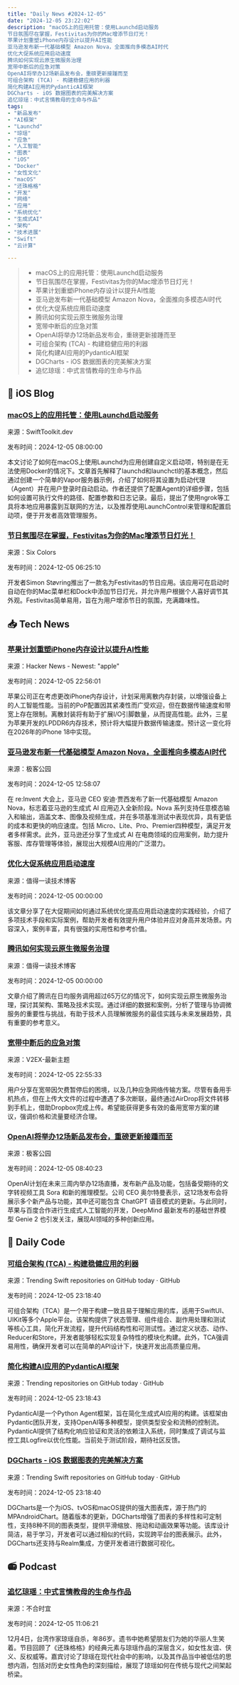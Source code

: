 ```yaml
---
title: "Daily News #2024-12-05"
date: "2024-12-05 23:22:02"
description: "macOS上的应用托管：使用Launchd启动服务
节日氛围尽在掌握，Festivitas为你的Mac增添节日灯光！
苹果计划重塑iPhone内存设计以提升AI性能
亚马逊发布新一代基础模型 Amazon Nova，全面推向多模态AI时代
优化大促系统应用启动速度
腾讯如何实现云原生微服务治理
宽带中断后的应急对策
OpenAI将举办12场新品发布会，重磅更新接踵而至
可组合架构 (TCA) - 构建稳健应用的利器
简化构建AI应用的PydanticAI框架
DGCharts - iOS 数据图表的完美解决方案
追忆琼瑶：中式言情教母的生命与作品"
tags: 
- "新品发布"
- "AI框架"
- "Launchd"
- "琼瑶"
- "应急"
- "人工智能"
- "图表"
- "iOS"
- "Docker"
- "女性文化"
- "macOS"
- "还珠格格"
- "开发"
- "网络"
- "应用"
- "系统优化"
- "生成式AI"
- "架构"
- "技术进展"
- "Swift"
- "云计算"

---
```


> - macOS上的应用托管：使用Launchd启动服务
> - 节日氛围尽在掌握，Festivitas为你的Mac增添节日灯光！
> - 苹果计划重塑iPhone内存设计以提升AI性能
> - 亚马逊发布新一代基础模型 Amazon Nova，全面推向多模态AI时代
> - 优化大促系统应用启动速度
> - 腾讯如何实现云原生微服务治理
> - 宽带中断后的应急对策
> - OpenAI将举办12场新品发布会，重磅更新接踵而至
> - 可组合架构 (TCA) - 构建稳健应用的利器
> - 简化构建AI应用的PydanticAI框架
> - DGCharts - iOS 数据图表的完美解决方案
> - 追忆琼瑶：中式言情教母的生命与作品

## 🍎 iOS Blog

### [macOS上的应用托管：使用Launchd启动服务](https://swifttoolkit.dev/posts/hosting-on-macos)

来源：SwiftToolkit.dev

发布时间：2024-12-05 08:00:00

本文讨论了如何在macOS上使用Launchd为应用创建自定义启动项，特别是在无法使用Docker的情况下。文章首先解释了launchd和launchctl的基本概念，然后通过创建一个简单的Vapor服务器示例，介绍了如何将其设置为启动代理（Agent）并在用户登录时自动启动。作者还提供了配置Agent的详细步骤，包括如何设置可执行文件的路径、配置参数和日志记录。最后，提出了使用ngrok等工具将本地应用暴露到互联网的方法，以及推荐使用LaunchControl来管理和配置启动项，便于开发者高效管理服务。

### [节日氛围尽在掌握，Festivitas为你的Mac增添节日灯光！](https://sixcolors.com/link/2024/12/festivitas-hangs-holiday-lights-on-your-mac/)

来源：Six Colors

发布时间：2024-12-05 06:25:10

开发者Simon Støvring推出了一款名为Festivitas的节日应用。该应用可在启动时自动在你的Mac菜单栏和Dock中添加节日灯光，并允许用户根据个人喜好调节其外观。Festivitas简单易用，旨在为用户增添节日的氛围，充满趣味性。

## 📥 Tech News

### [苹果计划重塑iPhone内存设计以提升AI性能](https://www.macrumors.com/2024/12/05/apple-looking-to-change-iphone-memory/)

来源：Hacker News - Newest: "apple"

发布时间：2024-12-05 22:56:01

苹果公司正在考虑更改iPhone内存设计，计划采用离散内存封装，以增强设备上的人工智能性能。当前的PoP配置因其紧凑性而广受欢迎，但在数据传输速度和带宽上存在限制。离散封装将有助于扩展I/O引脚数量，从而提高性能。此外，三星为苹果开发的LPDDR6内存技术，预计将大幅提升数据传输速度。预计这一变化将在2026年的iPhone 18中实现。

### [亚马逊发布新一代基础模型 Amazon Nova，全面推向多模态AI时代](http://www.geekpark.net/news/343848)

来源：极客公园

发布时间：2024-12-05 12:58:07

在 re:Invent 大会上，亚马逊 CEO 安迪·贾西发布了新一代基础模型 Amazon Nova，标志着亚马逊的生成式 AI 应用迈入全新阶段。Nova 系列支持任意模态输入和输出，涵盖文本、图像及视频生成，并在多项基准测试中表现优异，具有更低的成本和更快的响应速度。包括 Micro、Lite、Pro、Premier四种模型，满足开发者多样需求。此外，亚马逊还分享了生成式 AI 在电商领域的应用案例，助力提升客服、库存管理等体验，展现出大规模AI应用的广泛潜力。

### [优化大促系统应用启动速度](https://mp.weixin.qq.com/s/rcrSpt4vd8MnmMGTylIWDg)

来源：值得一读技术博客

发布时间：2024-12-05 00:00:00

该文章分享了在大促期间如何通过系统优化提高应用启动速度的实践经验，介绍了多项技术手段和实际案例，帮助开发者有效提升用户体验并应对身高并发场景。内容深入，案例丰富，具有很强的实用性和参考价值。

### [腾讯如何实现云原生微服务治理](https://mp.weixin.qq.com/s/241ZOZoVbmCcFoPpuE5Zxw)

来源：值得一读技术博客

发布时间：2024-12-05 00:00:00

文章介绍了腾讯在日均服务调用超过65万亿的情况下，如何实现云原生微服务治理，探讨其架构、策略及技术实现。通过详细的数据和案例，分析了管理与协调微服务的重要性与挑战，有助于技术人员理解微服务的最佳实践与未来发展趋势，具有重要的参考意义。

### [宽带中断后的应急对策](https://www.v2ex.com/t/1095356)

来源：V2EX-最新主题

发布时间：2024-12-05 22:55:33

用户分享在宽带因欠费暂停后的困境，以及几种应急网络传输方案。尽管有备用手机热点，但在上传大文件的过程中遭遇了多次断联，最终通过AirDrop将文件转移到手机上，借助Dropbox完成上传。希望能获得更多有效的备用宽带方案的建议，强调价格和流量要经济合理。

### [OpenAI将举办12场新品发布会，重磅更新接踵而至](http://www.geekpark.net/news/343833)

来源：极客公园

发布时间：2024-12-05 08:40:23

OpenAI计划在未来三周内举办12场直播，发布新产品及功能，包括备受期待的文字转视频工具 Sora 和新的推理模型。公司 CEO 奥尔特曼表示，这12场发布会将展示多个新产品与功能，其中还可能包含 ChatGPT 语音模式的更新。与此同时，苹果与百度合作进行生成式人工智能的开发，DeepMind 最新发布的基础世界模型 Genie 2 也引发关注，展现AI领域的多种创新应用。

## 💾 Daily Code

### [可组合架构 (TCA) - 构建稳健应用的利器](https://github.com/pointfreeco/swift-composable-architecture)

来源：Trending Swift repositories on GitHub today · GitHub

发布时间：2024-12-05 23:18:40

可组合架构（TCA）是一个用于构建一致且易于理解应用的库，适用于SwiftUI、UIKit等多个Apple平台。该架构提供了状态管理、组件组合、副作用处理和测试等核心工具，简化开发流程，提升代码结构性和可测试性。通过定义状态、动作、Reducer和Store，开发者能够轻松实现复杂特性的模块化构建。此外，TCA强调易用性，确保开发者可以在简单的API设计下，快速开发出高质量应用。

### [简化构建AI应用的PydanticAI框架](https://github.com/pydantic/pydantic-ai)

来源：Trending repositories on GitHub today · GitHub

发布时间：2024-12-05 23:18:43

PydanticAI是一个Python Agent框架，旨在简化生成式AI应用的构建。该框架由Pydantic团队开发，支持OpenAI等多种模型，提供类型安全和流畅的控制流。PydanticAI提供了结构化响应验证和灵活的依赖注入系统，同时集成了调试与监控工具Logfire以优化性能。当前处于测试阶段，期待社区反馈。

### [DGCharts - iOS 数据图表的完美解决方案](https://github.com/ChartsOrg/Charts)

来源：Trending Swift repositories on GitHub today · GitHub

发布时间：2024-12-05 23:18:40

DGCharts是一个为iOS、tvOS和macOS提供的强大图表库，源于热门的MPAndroidChart。随着版本的更新，DGCharts增强了图表的多样性和可定制性，支持8种不同的图表类型，提供平滑缩放、拖动和动画效果等功能。该库设计简洁，易于学习，开发者可以通过相似的代码，实现跨平台的图表展示。此外，DGCharts还支持与Realm集成，方便开发者进行数据可视化。

## 📻 Podcast

### [追忆琼瑶：中式言情教母的生命与作品](https://www.xiaoyuzhoufm.com/episode/675114c7a314b553c6427bd7)

来源：不合时宜

发布时间：2024-12-05 11:06:21

12月4日，台湾作家琼瑶自杀，年86岁。遗书中她希望朋友们为她的华丽人生笑着。节目回顾了《还珠格格》的经典元素与琼瑶作品的深层含义，如女性友谊、侠义、反权威等。嘉宾讨论了琼瑶在现代社会中的影响，以及其作品当中被低估的思想内涵，包括对历史女性角色的深刻描绘，展现了琼瑶如何在传统与现代之间架起桥梁。
